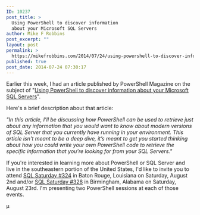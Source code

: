 ```yaml
---
ID: 10237
post_title: >
  Using PowerShell to discover information
  about your Microsoft SQL Servers
author: Mike F Robbins
post_excerpt: ""
layout: post
permalink: >
  https://mikefrobbins.com/2014/07/24/using-powershell-to-discover-information-about-your-microsoft-sql-servers/
published: true
post_date: 2014-07-24 07:30:17
---
```

Earlier this week, I had an article published by PowerShell Magazine on the subject of
"<a href="http://www.powershellmagazine.com/2014/07/21/using-powershell-to-discover-information-about-your-microsoft-sql-servers/" target="_blank">Using PowerShell to discover information about your Microsoft SQL Servers</a>".

Here's a brief description about that article:

<em>"In this article, I’ll be discussing how PowerShell can be used to retrieve just about any information that you would want to know about modern versions of SQL Server that you currently have running in your environment. This article isn't meant to be a deep dive, it’s meant to get you started thinking about how you could write your own PowerShell code to retrieve the specific information that you’re looking for from your SQL Servers."</em>

If you're interested in learning more about PowerShell or SQL Server and live in the southeastern portion of the United States, I'd like to invite you to attend <a href="http://www.sqlsaturday.com/324/eventhome.aspx" target="_blank">SQL Saturday #324</a> in Baton Rouge, Louisiana on Saturday, August 2nd and/or <a href="http://www.sqlsaturday.com/328/eventhome.aspx" target="_blank">SQL Saturday #328</a> in Birmingham, Alabama on Saturday, August 23rd. I'm presenting two PowerShell sessions at each of those events.

µ
